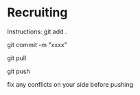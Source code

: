 Recruiting
==========

Instructions:
git add . 

git commit -m "xxxx"

git pull

git push

fix any conflicts on your side before pushing
